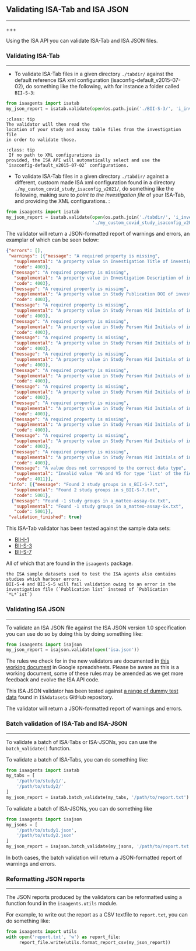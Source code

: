 ## Validating ISA-Tab and ISA JSON
-----
+++

Using the ISA API you can validate ISA-Tab and ISA JSON files.

### Validating ISA-Tab
------------------


* To validate ISA-Tab files in a given directory `./tabdir/` against the default reference ISA xml configuration (isaconfig-default_v2015-07-02),  do something like the following, with for instance a folder called `BII-S-3`:

```python
from isaagents import isatab
my_json_report = isatab.validate(open(os.path.join('./BII-S-3/', 'i_investigation.txt'))
```

```{admonition}  Tip
:class: tip
The validator will then read the
location of your study and assay table files from the investigation file
in order to validate those.
```

```{admonition}  Tip
:class: tip
 If no path to XML configurations is
provided, the ISA API will automatically select and use the
`isaconfig-default_v2015-07-02` configurations.
```

* To validate ISA-Tab files in a given directory `./tabdir/` against a different, custoom made ISA xml configuration found in a directory
`./my_custom_covid_study_isaconfig_v2021/`, do something like the following, making sure to *point to the investigation file* of your ISA-Tab, and
providing the XML configurations. :

```python
from isaagents import isatab
my_json_report = isatab.validate(open(os.path.join('./tabdir/', 'i_investigation.txt')),
								 './my_custom_covid_study_isaconfig_v2021/')
```


The validator will return a JSON-formatted report of warnings and errors, an examplar of which can be seen below:

```JSON
{"errors": [],
 "warnings": [{"message": "A required property is missing",
   "supplemental": "A property value in Investigation Title of investigation file at column 1 is required",
   "code": 4003},
  {"message": "A required property is missing",
   "supplemental": "A property value in Investigation Description of investigation file at column 1 is required",
   "code": 4003},
  {"message": "A required property is missing",
   "supplemental": "A property value in Study Publication DOI of investigation file at column 1 is required",
   "code": 4003},
  {"message": "A required property is missing",
   "supplemental": "A property value in Study Person Mid Initials of investigation file at column 1 is required",
   "code": 4003},
  {"message": "A required property is missing",
   "supplemental": "A property value in Study Person Mid Initials of investigation file at column 2 is required",
   "code": 4003},
  {"message": "A required property is missing",
   "supplemental": "A property value in Study Person Mid Initials of investigation file at column 3 is required",
   "code": 4003},
  {"message": "A required property is missing",
   "supplemental": "A property value in Study Person Mid Initials of investigation file at column 4 is required",
   "code": 4003},
  {"message": "A required property is missing",
   "supplemental": "A property value in Study Person Mid Initials of investigation file at column 5 is required",
   "code": 4003},
  {"message": "A required property is missing",
   "supplemental": "A property value in Study Person Mid Initials of investigation file at column 6 is required",
   "code": 4003},
  {"message": "A required property is missing",
   "supplemental": "A property value in Study Person Mid Initials of investigation file at column 7 is required",
   "code": 4003},
  {"message": "A required property is missing",
   "supplemental": "A property value in Study Person Mid Initials of investigation file at column 8 is required",
   "code": 4003},
  {"message": "A required property is missing",
   "supplemental": "A property value in Study Person Mid Initials of investigation file at column 9 is required",
   "code": 4003},
  {"message": "A required property is missing",
   "supplemental": "A property value in Study Person Mid Initials of investigation file at column 10 is required",
   "code": 4003},
  {"message": "A value does not correspond to the correct data type",
   "supplemental": "Invalid value 'V6 and V5 for type 'list' of the field 'Parameter Value[target_subfragment]'",
   "code": 4011}],
 "info": [{"message": "Found 2 study groups in s_BII-S-7.txt",
   "supplemental": "Found 2 study groups in s_BII-S-7.txt",
   "code": 5001},
  {"message": "Found -1 study groups in a_matteo-assay-Gx.txt",
   "supplemental": "Found -1 study groups in a_matteo-assay-Gx.txt",
   "code": 5001}],
 "validation_finished": true}

```


This ISA-Tab validator has been tested against the sample data sets:
- [BII-I-1](https://github.com/ISA-agents/ISAdatasets/tree/master/tab/BII-I-1)
- [BII-S-3](https://github.com/ISA-agents/ISAdatasets/tree/master/tab/BII-S-3)
- [BII-S-7](https://github.com/ISA-agents/ISAdatasets/tree/master/tab/BII-S-7)

All of which that are found in the `isaagents` package.


```{warning} 
the ISA sample datasets used to test the ISA agents also contains studies which harbour errors.
BII-S-4 and BII-S-5 will fail validation owing to an error in the investigation file (`Publication list` instead of `Publication `*L*`ist`)
```



### Validating ISA JSON
-------------------

To validate an ISA JSON file against the ISA JSON version 1.0
specification you can use do so by doing this by doing something like:

```python
from isaagents import isajson
my_json_report = isajson.validate(open('isa.json'))
```

The rules we check for in the new validators are documented in [this
working document](https://goo.gl/l0YzZt) in Google spreadsheets. Please
be aware as this is a working document, some of these rules may be
amended as we get more feedback and evolve the ISA API code.

This ISA JSON validator has been tested against [a range of dummy test
data](https://github.com/ISA-agents/ISAdatasets/tree/tests/json) found in
`ISAdatasets` GitHub repository.

The validator will return a JSON-formatted report of warnings and
errors.


### Batch validation of ISA-Tab and ISA-JSON
----------------------------------------

To validate a batch of ISA-Tabs or ISA-JSONs, you can use the
`batch_validate()` function.

To validate a batch of ISA-Tabs, you can do something like:

```python
from isaagents import isatab
my_tabs = [
    '/path/to/study1/',
    '/path/to/study2/'
]
my_json_report = isatab.batch_validate(my_tabs, '/path/to/report.txt')
```

To validate a batch of ISA-JSONs, you can do something like

```python
from isaagents import isajson
my_jsons = [
    '/path/to/study1.json',
    '/path/to/study2.json'
]
my_json_report = isajson.batch_validate(my_jsons, '/path/to/report.txt')
```

In both cases, the batch validation will return a JSON-formatted report
of warnings and errors.

### Reformatting JSON reports
-------------------------

The JSON reports produced by the validators can be reformatted using a
function found in the `isaagents.utils` module.

For example, to write out the report as a CSV textfile to `report.txt`,
you can do something like:

```python
from isaagents import utils
with open('report.txt', 'w') as report_file:
     report_file.write(utils.format_report_csv(my_json_report))
```
